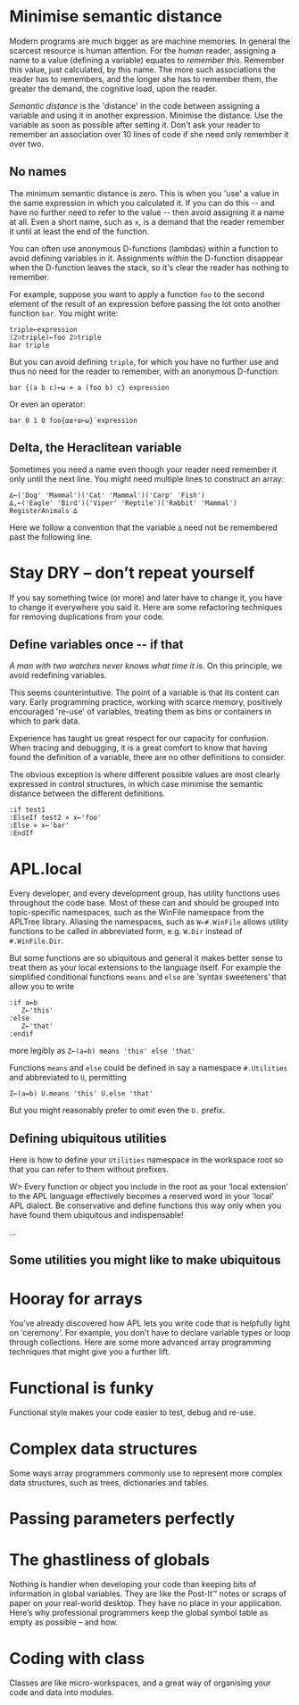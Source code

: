# Minimise semantic distance 

Modern programs are much bigger as are machine memories. In general the scarcest resource is human attention. For the _human_ reader, assigning a name to a value (defining a variable) equates to _remember this_. Remember this value, just calculated, by this name. The more such associations the reader has to remembers, and the longer she has to remember them, the greater the demand, the cognitive load, upon the reader. 

_Semantic distance_ is the 'distance' in the code between assigning a variable and using it in another expression. Minimise the distance. Use the variable as soon as possible after setting it. Don't ask your reader to remember an association over 10 lines of code if she need only remember it over two. 

## No names 

The minimum semantic distance is zero. This is when you 'use' a value in the same expression in which you calculated it. If you can do this -- and have no further need to refer to the value -- then avoid assigning it a name at all. Even a short name, such as `x`, is a demand that the reader remember it until at least the end of the function. 

You can often use anonymous D-functions (lambdas) within a function to avoid defining variables in it. Assignments _within_ the D-function disappear when the D-function leaves the stack, so it's clear the reader has nothing to remember. 

For example, suppose you want to apply a function `foo` to the second element of the result of an expression before passing the lot onto another function `bar`. You might write:

~~~
triple←expression
(2⊃triple)←foo 2⊃triple
bar triple
~~~

But you can avoid defining `triple`, for which you have no further use and thus no need for the reader to remember, with an anonymous D-function:

~~~
bar {(a b c)←⍵ ⋄ a (foo b) c} expression
~~~

Or even an operator:

~~~
bar 0 1 0 foo{⍺⍺⍣⍺⊢⍵}¨expression
~~~

## Delta, the Heraclitean variable

Sometimes you need a name even though your reader need remember it only until the next line. You might need multiple lines to construct an array:

~~~
∆←('Dog' 'Mammal')('Cat' 'Mammal')('Carp' 'Fish')
∆,←('Eagle' 'Bird')('Viper' 'Reptile')('Rabbit' 'Mammal')
RegisterAnimals ∆
~~~

Here we follow a convention that the variable `∆` need not be remembered past the following line. 


# Stay DRY – don’t repeat yourself

If you say something twice (or more) and later have to change it, you have to change it everywhere you said it. Here are some refactoring techniques for removing duplications from your code. 


## Define variables once -- if that

_A man with two watches never knows what time it is._ On this principle, we avoid redefining variables. 

This seems counterintuitive. The point of a variable is that its content can vary. Early programming practice, working with scarce memory, positively encouraged 're-use' of variables, treating them as bins or containers in which to park data. 

Experience has taught us great respect for our capacity for confusion. When tracing and debugging, it is a great comfort to know that having found the definition of a variable, there are no other definitions to consider. 

The obvious exception is where different possible values are most clearly expressed in control structures, in which case minimise the semantic distance between the different definitions.

~~~
:if test1
:ElseIf test2 ⋄ x←'foo'
:Else ⋄ x←'bar'
:EndIf
~~~

# APL.local

Every developer, and every development group, has utility functions uses throughout the code base. Most of these can and should be grouped into topic-specific namespaces, such as the WinFile namespace from the APLTree library. Aliasing the namespaces, such as `W←#.WinFile` allows utility functions to be called in abbreviated form, e.g. `W.Dir` instead of `#.WinFile.Dir`. 

But some functions are so ubiquitous and general it makes better sense to treat them as your local extensions to the language itself. For example the simplified conditional functions `means` and `else` are ‘syntax sweeteners’ that allow you to write 

    :if a=b
       Z←'this'
    :else
       Z←'that'
    :endif
    
more legibly as `Z←(a=b) means 'this' else 'that'`

Functions `means` and `else` could be defined in say a namespace `#.Utilities` and abbreviated to `U`, permitting

    Z←(a=b) U.means 'this' U.else 'that'
    
But you might reasonably prefer to omit even the `U.` prefix.

## Defining ubiquitous utilities

Here is how to define your `Utilities` namespace in the workspace root so that you can refer to them without prefixes.

W> Every function or object you include in the root as your ‘local extension’ to the APL language effectively becomes a reserved word in your ‘local’ APL dialect. Be conservative and define functions this way only when you have found them ubiquitous and indispensable!

…

## Some utilities you might like to make ubiquitous 

# Hooray for arrays

You’ve already discovered how APL lets you write code that is helpfully light on ‘ceremony’. For example, you don’t have to declare variable types or loop through collections. Here are some more advanced array programming techniques that might give you a further lift. 

# Functional is funky 

Functional style makes your code easier to test, debug and re-use. 

# Complex data structures 

Some ways array programmers commonly use to represent more complex data structures, such as trees, dictionaries and tables. 

# Passing parameters perfectly 

# The ghastliness of globals

Nothing is handier when developing your code than keeping bits of information in global variables. They are like the Post-It™ notes or scraps of paper on your real-world desktop. They have no place in your application. Here’s why professional programmers keep the global symbol table as empty as possible – and how. 

# Coding with class

Classes are like micro-workspaces, and a great way of organising your code and data into modules. 
